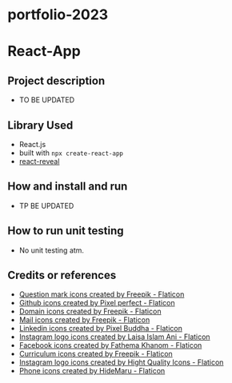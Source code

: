 # portfolio-2023
# React-App

## Project description
- TO BE UPDATED
## Library Used
- React.js
- built with `npx create-react-app`
- [react-reveal](https://www.npmjs.com/package/react-reveal?activeTab=readme)
## How and install and run
- TP BE UPDATED
## How to run unit testing
- No unit testing atm.
## Credits or references
- <a href="https://www.flaticon.com/free-icons/question-mark" title="question mark icons">Question mark icons created by Freepik - Flaticon</a>
- <a href="https://www.flaticon.com/free-icons/github" title="github icons">Github icons created by Pixel perfect - Flaticon</a>
- <a href="https://www.flaticon.com/free-icons/domain" title="domain icons">Domain icons created by Freepik - Flaticon</a>
- <a href="https://www.flaticon.com/free-icons/mail" title="mail icons">Mail icons created by Freepik - Flaticon</a>
- <a href="https://www.flaticon.com/free-icons/linkedin" title="linkedin icons">Linkedin icons created by Pixel Buddha - Flaticon</a>
- <a href="https://www.flaticon.com/free-icons/instagram-logo" title="instagram logo icons">Instagram logo icons created by Laisa Islam Ani - Flaticon</a>
- <a href="https://www.flaticon.com/free-icons/facebook" title="facebook icons">Facebook icons created by Fathema Khanom - Flaticon</a>
- <a href="https://www.flaticon.com/free-icons/curriculum" title="curriculum icons">Curriculum icons created by Freepik - Flaticon</a>
- <a href="https://www.flaticon.com/free-icons/instagram-logo" title="instagram logo icons">Instagram logo icons created by Hight Quality Icons - Flaticon</a>
- <a href="https://www.flaticon.com/free-icons/phone" title="phone icons">Phone icons created by HideMaru - Flaticon</a>